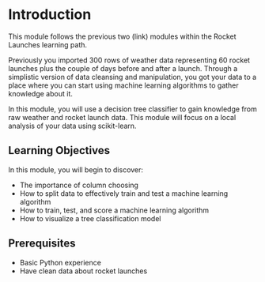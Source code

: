 # Introduction
This module follows the previous two (link) modules within the Rocket Launches learning path. 

Previously you imported 300 rows of weather data representing 60 rocket launches plus the couple of days before and after a launch. Through a simplistic version of data cleansing and manipulation, you got your data to a place where you can start using machine learning algorithms to gather knowledge about it. 

In this module, you will use a decision tree classifier to gain knowledge from raw weather and rocket launch data. This module will focus on a local analysis of your data using scikit-learn.

## Learning Objectives

In this module, you will begin to discover: 
- The importance of column choosing
- How to split data to effectively train and test a machine learning algorithm
- How to train, test, and score a machine learning algorithm
- How to visualize a tree classification model

## Prerequisites

- Basic Python experience
- Have clean data about rocket launches